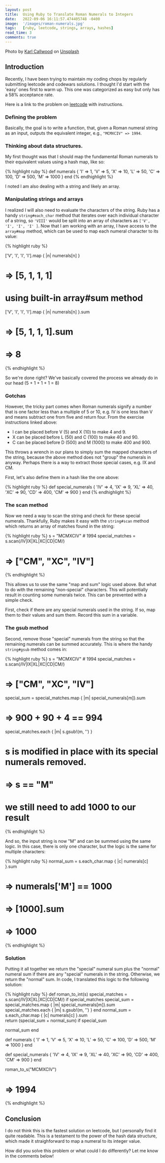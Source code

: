 ```yaml
---
layout: post
title:  Using Ruby to Translate Roman Numerals to Integers
date:   2022-09-06 16:11:57.474405748 -0400
image:  '/images/roman-numerals.jpg'
tags:   [ruby, leetcode, strings, arrays, hashes]
read_time: 3
comments: true
---
```

Photo by <a href="https://unsplash.com/@climatechangevi?utm_source=unsplash&utm_medium=referral&utm_content=creditCopyText">Karl Callwood</a> on <a href="https://unsplash.com/s/photos/roman-numeral?utm_source=unsplash&utm_medium=referral&utm_content=creditCopyText">Unsplash</a>
  
## Introduction

Recently, I have been trying to maintain my coding chops by regularly submitting leetcode and codewars solutions. I thought I'd start with the 'easy' ones first to warm up. This one was categorized as easy but only has a 58% acceptance rate. 

Here is a link to the problem on [leetcode](https://leetcode.com/problems/roman-to-integer/) with instructions.

### Defining the problem
Basically, the goal is to write a function, that, given a Roman numeral string as an input, outputs the equivalent integer, e.g., `"MCMXCIV" => 1994`.

### Thinking about data structures.

My first thought was that I should map the fundamental Roman numerals to their equivalent values using a hash map, like so:

{% highlight ruby %}
def numerals
  {
    'I' => 1,
    'V' => 5,
    'X' => 10,
    'L' => 50,
    'C' => 100,
    'D' => 500,
    'M' => 1000
  }
end
{% endhighlight %}

I noted I am also dealing with a string and likely an array.

### Manipulating strings and arrays

I realized I will also need to evaluate the characters of the string. Ruby has a handy `string#each_char` method that iterates over each individual character of a string, so `'VIII'` would be split into an array of characters as `['V', 'I', 'I', 'I' ]`. Now that I am working with an array, I have access to the `array#map` method, which can be used to map each numeral character to its value:

{% highlight ruby %}

['V', 'I', 'I', 'I'].map { |n| numerals[n] }
# => [5, 1, 1, 1]

# using built-in array#sum method
['V', 'I', 'I', 'I'].map { |n| numerals[n] }.sum

# => [5, 1, 1, 1].sum
# => 8

{% endhighlight %}

So we're done right? We've basically covered the process we already do in our head (5 + 1 + 1 + 1 = 8)

### Gotchas

However, the tricky part comes when Roman numerals signify a number that is one factor less than a multiple of 5 or 10, e.g. IV is one less than V and means subtract one from five and return four. From the exercise instructions linked above:

- I can be placed before V (5) and X (10) to make 4 and 9. 
- X can be placed before L (50) and C (100) to make 40 and 90. 
- C can be placed before D (500) and M (1000) to make 400 and 900.

This throws a wrench in our plans to simply sum the mapped characters of the string, because the above method does not "group" the numerals in anyway. Perhaps there is a way to extract those special cases, e.g. IX and CM.

First, let's also define them in a hash like the one above:

{% highlight ruby %}
def special_numerals
  {
    'IV' => 4,
    'IX' => 9,
    'XL' => 40,
    'XC' => 90,
    'CD' => 400,
    'CM' => 900
  }
end
{% endhighlight %}

### The scan method

Now we need a way to scan the string and check for these special numerals. Thankfully, Ruby makes it easy with the `string#scan` method which returns an array of matches found in the string:

{% highlight ruby %}
  s = "MCMXCIV" # 1994
  special_matches = s.scan(/IV|IX|XL|XC|CD|CM/)
  # => ["CM", "XC", "IV"]
{% endhighlight %}

This allows us to use the same "map and sum" logic used above. But what to do with the remaining "non-special" characters. This will potentially result in counting some numerals twice. This can be prevented with a simple check.

First, check if there are any special numerals used in the string. If so, map them to their values and sum them. Record this sum in a variable.

### The gsub method

Second, remove those "special" numerals from the string so that the remaining numerals can be summed accurately. This is where the handy `string#gsub` method comes in:

{% highlight ruby %}
  s = "MCMXCIV" # 1994
  special_matches = s.scan(/IV|IX|XL|XC|CD|CM/)
  # => ["CM", "XC", "IV"]
  special_sum = special_matches.map { |m| special_numerals[m]}.sum
  # => 900 + 90 + 4 == 994
  special_matches.each { |m| s.gsub!(m, '') }
  # s is modified in place with its special numerals removed.
  # => s == "M"
  # we still need to add 1000 to our result
{% endhighlight %}

And so, the input string is now "M" and can be summed using the same logic. In this case, there is only one character, but the logic is the same for multiple characters:

{% highlight ruby %}
  normal_sum = s.each_char.map { |c| numerals[c] }.sum  
  # => numerals['M'] == 1000
  # => [1000].sum
  # => 1000
{% endhighlight %}

### Solution

Putting it all together we return the "special" numeral sum plus the "normal" numeral sum if there are any "special" numerals in the string. Otherwise, we return the "normal" sum. In code, I translated this logic to the following solution:

{% highlight ruby %}
def roman_to_int(s)
  special_matches = s.scan(/IV|IX|XL|XC|CD|CM/)
  if special_matches
    special_sum = special_matches.map { |m| special_numerals[m]}.sum
    special_matches.each { |m| s.gsub!(m, '') }
  end
  normal_sum = s.each_char.map { |c| numerals[c] }.sum  
  return (special_sum + normal_sum) if special_sum
  
  normal_sum
end

def numerals
  {
    'I' => 1,
    'V' => 5,
    'X' => 10,
    'L' => 50,
    'C' => 100,
    'D' => 500,
    'M' => 1000
  }
end

def special_numerals
  {
    'IV' => 4,
    'IX' => 9,
    'XL' => 40,
    'XC' => 90,
    'CD' => 400,
    'CM' => 900
  }
end

roman_to_s("MCMXCIV")
# => 1994
{% endhighlight %}

## Conclusion

I do not think this is the fastest solution on leetcode, but I personally find it quite readable. This is a testament to the power of the hash data structure, which made it straighforward to map a numeral to its integer value. 

How did you solve this problem or what could I do differently? Let me know in the comments below!